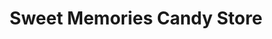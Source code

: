 ---
title: "Sweet Memories Candy Store"
url: /highland/sweet-memories-candy-store/
shop: confectionery
---